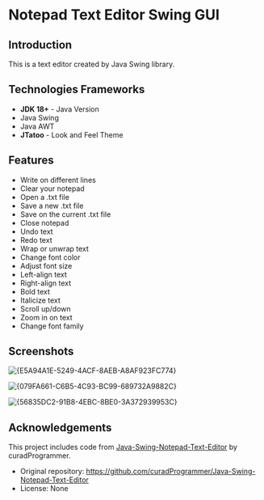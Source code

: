 <!--Project Name-->
<h1>Notepad Text Editor Swing GUI</h1>

<!--Introduction-->
<h2>Introduction</h2>
<p>This is a text editor created by Java Swing library.</p>

<!--Technologies/Frameworks-->
<h2>Technologies Frameworks</h2>
<ul>
  <li><b>JDK 18+</b> - Java Version</li>
  <li>Java Swing</li>
  <li>Java AWT</li>
  <li><b>JTatoo</b> - Look and Feel Theme</li>
</ul>

<!--Features-->
<h2>Features</h2>
<ul>
  <li>Write on different lines</li>
  <li>Clear your notepad</li>
  <li>Open a .txt file</li>
  <li>Save a new .txt file</li>
  <li>Save on the current .txt file</li>
  <li>Close notepad</li>
  <li>Undo text</li>
  <li>Redo text</li>
  <li>Wrap or unwrap text</li>
  <li>Change font color</li>
  <li>Adjust font size</li>
  <li>Left-align text</li>
  <li>Right-align text</li>
  <li>Bold text</li>
  <li>Italicize text</li>
  <li>Scroll up/down</li>
  <li>Zoom in on text</li>
  <li>Change font family</li>
</ul>

<!--Screenshots (GIFs/PNGs)-->
<h2>Screenshots</h2>

![{E5A94A1E-5249-4ACF-8AEB-A8AF923FC774}](https://github.com/user-attachments/assets/538fd77d-dffc-4287-9e76-181ba9149b40)

![{079FA661-C6B5-4C93-BC99-689732A9882C}](https://github.com/user-attachments/assets/41476e46-565d-438a-8997-9a12876ca328)

![{56835DC2-91B8-4EBC-8BE0-3A372939953C}](https://github.com/user-attachments/assets/02375eaf-6458-4fb3-8675-9291dde34b53)


<h2>Acknowledgements</h2>

<p>This project includes code from <a href="https://github.com/curadProgrammer/Java-Swing-Notepad-Text-Editor">Java-Swing-Notepad-Text-Editor</a> by curadProgrammer.<br>

- Original repository: https://github.com/curadProgrammer/Java-Swing-Notepad-Text-Editor<br>
- License: None
</p>
